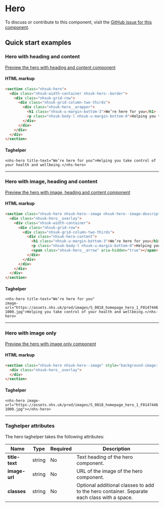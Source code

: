 ﻿# Hero

To discuss or contribute to this component, visit the [GitHub issue for this component]().

## Quick start examples

### Hero with heading and content

[Preview the hero with heading and content component]()

#### HTML markup

```html
<section class="nhsuk-hero">
  <div class="nhsuk-width-container nhsuk-hero--border">
    <div class="nhsuk-grid-row">
      <div class="nhsuk-grid-column-two-thirds">
        <div class="nhsuk-hero__wrapper">
          <h1 class="nhsuk-u-margin-bottom-3">We’re here for you</h1>
          <p class="nhsuk-body-l nhsuk-u-margin-bottom-0">Helping you take control of your health and wellbeing.</p>
        </div>
      </div>
    </div>
  </div>
</section>
```

#### Taghelper

```
<nhs-hero title-text="We’re here for you">Helping you take control of your health and wellbeing.</nhs-hero>
```
---

### Hero with image, heading and content

[Preview the hero with image, heading and content component]()

#### HTML markup

```html
<section class="nhsuk-hero nhsuk-hero--image nhsuk-hero--image-description" style="background-image: url('https://assets.nhs.uk/prod/images/S_0818_homepage_hero_1_F0147446.width-1000.jpg');">
  <div class="nhsuk-hero__overlay">
    <div class="nhsuk-width-container">
      <div class="nhsuk-grid-row">
        <div class="nhsuk-grid-column-two-thirds">
          <div class="nhsuk-hero-content">
            <h1 class="nhsuk-u-margin-bottom-3">We’re here for you</h1>
            <p class="nhsuk-body-l nhsuk-u-margin-bottom-0">Helping you take control of your health and wellbeing.</p>
            <span class="nhsuk-hero__arrow" aria-hidden="true"></span>
          </div>
        </div>
      </div>
    </div>
  </div>
</section>
```

#### Taghelper 

```
<nhs-hero title-text="We’re here for you" 
image-url="https://assets.nhs.uk/prod/images/S_0818_homepage_hero_1_F0147446.width-1000.jpg">Helping you take control of your health and wellbeing.</nhs-hero>
```

---

### Hero with image only

[Preview the hero with image only component]()

#### HTML markup

```html
<section class="nhsuk-hero nhsuk-hero--image" style="background-image: url('https://assets.nhs.uk/prod/images/S_0818_homepage_hero_1_F0147446.width-1000.jpg');">
  <div class="nhsuk-hero__overlay">
  </div>
</section>
```

#### Taghelper 

```
<nhs-hero image-url="https://assets.nhs.uk/prod/images/S_0818_homepage_hero_1_F0147446.width-1000.jpg"></nhs-hero>
```
---

### Taghelper attributes

The hero taghelper takes the following attributes:

| Name                       | Type     | Required  | Description  |
| ---------------------------|----------|-----------|--------------|
| **title-text**                | string   | No        | Text heading of the hero component. |
| **image-url**               | string   | No        | URL of the image of the hero component. |
| **classes**                | string   | No        | Optional additional classes to add to the hero container. Separate each class with a space. |
